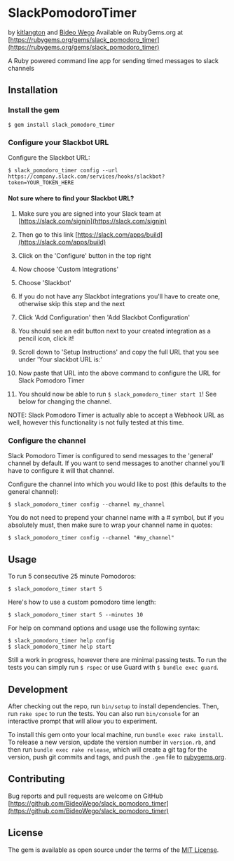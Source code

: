 # SlackPomodoroTimer

by [kitlangton](https://github.com/kitlangton) and [Bideo Wego](https://github.com/BideoWego)
Available on RubyGems.org at [https://rubygems.org/gems/slack_pomodoro_timer](https://rubygems.org/gems/slack_pomodoro_timer)



A Ruby powered command line app for sending timed messages to slack channels




## Installation

### Install the gem
```shell
$ gem install slack_pomodoro_timer
```

### Configure your Slackbot URL

Configure the Slackbot URL:

```shell
$ slack_pomodoro_timer config --url https://company.slack.com/services/hooks/slackbot?token=YOUR_TOKEN_HERE
```



#### Not sure where to find your Slackbot URL?

1. Make sure you are signed into your Slack team at [https://slack.com/signin](https://slack.com/signin)

1. Then go to this link [https://slack.com/apps/build](https://slack.com/apps/build)

1. Click on the 'Configure' button in the top right

1. Now choose 'Custom Integrations'

1. Choose 'Slackbot'

1. If you do not have any Slackbot integrations you'll have to create one, otherwise skip this step and the next

1. Click 'Add Configuration' then 'Add Slackbot Configuration'

1. You should see an edit button next to your created integration as a pencil icon, click it!

1. Scroll down to 'Setup Instructions' and copy the full URL that you see under 'Your slackbot URL is:'

1. Now paste that URL into the above command to configure the URL for Slack Pomodoro Timer

1. You should now be able to run `$ slack_pomodoro_timer start 1`! See below for changing the channel.


NOTE: Slack Pomodoro Timer is actually able to accept a Webhook URL as well,
however this functionality is not fully tested at this time.




### Configure the channel

Slack Pomodoro Timer is configured to send messages to the 'general' channel by default.
If you want to send messages to another channel you'll have to configure it will that channel.

Configure the channel into which you would like to post (this defaults to the general channel):

```shell
$ slack_pomodoro_timer config --channel my_channel
```

You do not need to prepend your channel name with a # symbol, but if you absolutely must, then make sure to wrap your channel name in quotes:

```shell
$ slack_pomodoro_timer config --channel "#my_channel"
```



## Usage

To run 5 consecutive 25 minute Pomodoros:

```shell
$ slack_pomodoro_timer start 5
```

Here's how to use a custom pomodoro time length:

```shell
$ slack_pomodoro_timer start 5 --minutes 10
```

For help on command options and usage use the following syntax:

```shell
$ slack_pomodoro_timer help config
$ slack_pomodoro_timer help start
```


Still a work in progress, however there are minimal passing tests.
To run the tests you can simply run `$ rspec` or use Guard with `$ bundle exec guard`.




## Development

After checking out the repo, run `bin/setup` to install dependencies. Then, run `rake spec` to run the tests. You can also run `bin/console` for an interactive prompt that will allow you to experiment.

To install this gem onto your local machine, run `bundle exec rake install`. To release a new version, update the version number in `version.rb`, and then run `bundle exec rake release`, which will create a git tag for the version, push git commits and tags, and push the `.gem` file to [rubygems.org](https://rubygems.org).




## Contributing

Bug reports and pull requests are welcome on GitHub [https://github.com/BideoWego/slack_pomodoro_timer](https://github.com/BideoWego/slack_pomodoro_timer)





## License

The gem is available as open source under the terms of the [MIT License](http://opensource.org/licenses/MIT).





